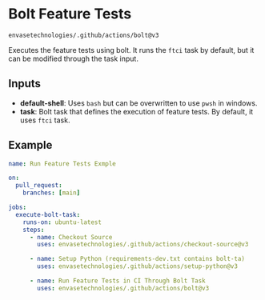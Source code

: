 # Bolt Feature Tests

`envasetechnologies/.github/actions/bolt@v3`

Executes the feature tests using bolt. It runs the `ftci` task by default, but it can be modified through the task input.

## Inputs

- **default-shell**: Uses `bash` but can be overwritten to use `pwsh` in windows.
- **task**: Bolt task that defines the execution of feature tests. By default, it uses `ftci` task.

## Example

```yaml
name: Run Feature Tests Exmple

on:
  pull_request:
    branches: [main]

jobs:
  execute-bolt-task:
    runs-on: ubuntu-latest
    steps:
      - name: Checkout Source
        uses: envasetechnologies/.github/actions/checkout-source@v3

      - name: Setup Python (requirements-dev.txt contains bolt-ta)
        uses: envasetechnologies/.github/actions/setup-python@v3

      - name: Run Feature Tests in CI Through Bolt Task
        uses: envasetechnologies/.github/actions/bolt@v3
```
